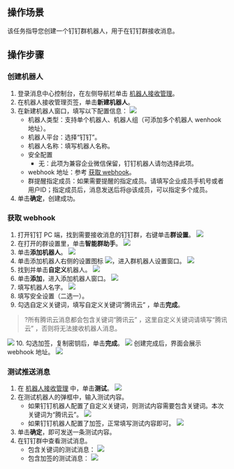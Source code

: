 ## 操作场景

该任务指导您创建一个钉钉群机器人，用于在钉钉群接收消息。

## 操作步骤

### 创建机器人

1. 登录消息中心控制台，在左侧导航栏单击 [机器人接收管理](https://console.cloud.tencent.com/message/robot)。
2. 在机器人接收管理页签，单击**新建机器人**。
3. 在新建机器人窗口，填写以下配置信息：
   ![](https://qcloudimg.tencent-cloud.cn/raw/50884898d12bfadf6fb7009c2224431d.png)
   - 机器人类型：支持单个机器人、机器人组（可添加多个机器人 wenhook 地址）。
   - 机器人平台：选择“钉钉”。
   - 机器人名称：填写机器人名称。
   - 安全配置
     - 无：此项为兼容企业微信保留，钉钉机器人请勿选择此项。
   - webhook 地址：参考 [获取 webhook](#webhook)。
   - 群提醒指定成员：如果需要提醒的指定成员。请填写企业成员手机号或者用户ID；指定成员后，消息发送后将@该成员，可以指定多个成员。
4. 单击**确定**，创建成功。

### 获取 webhook[](id:webhook)

1. 打开钉钉 PC 端，找到需要接收消息的钉钉群，右键单击**群设置**。
   ![](https://qcloudimg.tencent-cloud.cn/raw/a092abdc7b835092b540316b82b840cc.png)
2. 在打开的群设置里，单击**智能群助手**。
   ![](https://qcloudimg.tencent-cloud.cn/raw/0655b99755a66b0d4e50ab818d5061e0.png)
3. 单击**添加机器人**。
   ![](https://qcloudimg.tencent-cloud.cn/raw/872d36a5a0e038af17f0f6ab28be1199.png)
4. 单击添加机器人右侧的设置图标 ![](https://qcloudimg.tencent-cloud.cn/raw/754e70cecf350745f0245ddf5b5a6611.png)，进入群机器人设置窗口。
   ![](https://qcloudimg.tencent-cloud.cn/raw/754b8b80a85147c8216c72a9cc0f4ddb.png)
5. 找到并单击**自定义**机器人。
   ![](https://qcloudimg.tencent-cloud.cn/raw/5e92bc03ae80fbc6a10f314f97dbeb8a.png)
6. 单击**添加**，进入添加机器人窗口。
   ![](https://qcloudimg.tencent-cloud.cn/raw/3f86bf60e43c0fd5b158903cd88e4b08.png)
7. 填写机器人名字。
   ![](https://qcloudimg.tencent-cloud.cn/raw/948fcf496f7f813133a7cb758e659774.png)
8. 填写安全设置（二选一）。
9. 勾选自定义关键词，填写自定义关键词“腾讯云” ，单击**完成**。
>?所有腾讯云消息都会包含关键词“腾讯云” ，这里自定义关键词请填写“腾讯云” ，否则将无法接收机器人消息。
>
  ![](https://qcloudimg.tencent-cloud.cn/raw/1b9ac2e517881e6d45420094aa8e7708.png)
10. 勾选加签，复制密钥后，单击**完成**。
  ![](https://qcloudimg.tencent-cloud.cn/raw/1b9ac2e517881e6d45420094aa8e7708.png)
创建完成后，界面会展示 webhook 地址。
   ![](https://qcloudimg.tencent-cloud.cn/raw/740b624a552086f50ecdcabe5b4e84b5.png)


### 测试推送消息

1. 在 [机器人接收管理](https://console.cloud.tencent.com/message/robot) 中，单击**测试**。
![](https://qcloudimg.tencent-cloud.cn/raw/68e34682455431caf463969482448e82.png)
2. 在测试机器人的弹框中，输入测试内容。
	- 如果钉钉机器人配置了自定义关键词，则测试内容需要包含关键词。本次关键词为“腾讯云”。
![](https://qcloudimg.tencent-cloud.cn/raw/116925cab954183784d2f3d3acabc50a.png)
	- 如果钉钉机器人配置了加签，正常填写测试内容即可。
![](https://qcloudimg.tencent-cloud.cn/raw/4dcc10ffdfa80c547167dc8fdf34dd38.png)
3. 单击**确定**，即可发送一条测试内容。
4. 在钉钉群中查看测试消息。
	- 包含关键词的测试消息：
![](https://qcloudimg.tencent-cloud.cn/raw/59b78b4206422238d7a50af29975f88f.png)
	- 包含加签的测试消息：
![](https://qcloudimg.tencent-cloud.cn/raw/03bf4cef0ac464616487f283675d3570.png)





























